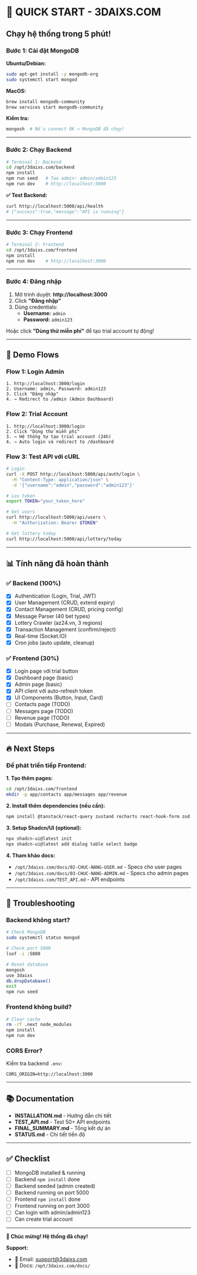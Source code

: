 # 🚀 QUICK START - 3DAIXS.COM

## Chạy hệ thống trong 5 phút!

### Bước 1: Cài đặt MongoDB

**Ubuntu/Debian:**
```bash
sudo apt-get install -y mongodb-org
sudo systemctl start mongod
```

**MacOS:**
```bash
brew install mongodb-community
brew services start mongodb-community
```

**Kiểm tra:**
```bash
mongosh  # Nếu connect OK → MongoDB đã chạy!
```

---

### Bước 2: Chạy Backend

```bash
# Terminal 1: Backend
cd /opt/3daixs.com/backend
npm install
npm run seed   # Tạo admin: admin/admin123
npm run dev    # http://localhost:5000
```

**✅ Test Backend:**
```bash
curl http://localhost:5000/api/health
# {"success":true,"message":"API is running"}
```

---

### Bước 3: Chạy Frontend

```bash
# Terminal 2: Frontend
cd /opt/3daixs.com/frontend
npm install
npm run dev    # http://localhost:3000
```

---

### Bước 4: Đăng nhập

1. Mở trình duyệt: **http://localhost:3000**
2. Click **"Đăng nhập"**
3. Dùng credentials:
   - **Username:** `admin`
   - **Password:** `admin123`

Hoặc click **"Dùng thử miễn phí"** để tạo trial account tự động!

---

## 🎯 Demo Flows

### Flow 1: Login Admin
```
1. http://localhost:3000/login
2. Username: admin, Password: admin123
3. Click "Đăng nhập"
4. → Redirect to /admin (Admin Dashboard)
```

### Flow 2: Trial Account
```
1. http://localhost:3000/login
2. Click "Dùng thử miễn phí"
3. → Hệ thống tự tạo trial account (24h)
4. → Auto login và redirect to /dashboard
```

### Flow 3: Test API với cURL
```bash
# Login
curl -X POST http://localhost:5000/api/auth/login \
  -H "Content-Type: application/json" \
  -d '{"username":"admin","password":"admin123"}'

# Lưu token
export TOKEN="your_token_here"

# Get users
curl http://localhost:5000/api/users \
  -H "Authorization: Bearer $TOKEN"

# Get lottery today
curl http://localhost:5000/api/lottery/today
```

---

## 📊 Tính năng đã hoàn thành

### ✅ Backend (100%)
- [x] Authentication (Login, Trial, JWT)
- [x] User Management (CRUD, extend expiry)
- [x] Contact Management (CRUD, pricing config)
- [x] Message Parser (40 bet types)
- [x] Lottery Crawler (az24.vn, 3 regions)
- [x] Transaction Management (confirm/reject)
- [x] Real-time (Socket.IO)
- [x] Cron jobs (auto update, cleanup)

### ✅ Frontend (30%)
- [x] Login page với trial button
- [x] Dashboard page (basic)
- [x] Admin page (basic)
- [x] API client với auto-refresh token
- [x] UI Components (Button, Input, Card)
- [ ] Contacts page (TODO)
- [ ] Messages page (TODO)
- [ ] Revenue page (TODO)
- [ ] Modals (Purchase, Renewal, Expired)

---

## 🔥 Next Steps

### Để phát triển tiếp Frontend:

**1. Tạo thêm pages:**
```bash
cd /opt/3daixs.com/frontend
mkdir -p app/contacts app/messages app/revenue
```

**2. Install thêm dependencies (nếu cần):**
```bash
npm install @tanstack/react-query zustand recharts react-hook-form zod
```

**3. Setup Shadcn/UI (optional):**
```bash
npx shadcn-ui@latest init
npx shadcn-ui@latest add dialog table select badge
```

**4. Tham khảo docs:**
- `/opt/3daixs.com/docs/02-CHUC-NANG-USER.md` - Specs cho user pages
- `/opt/3daixs.com/docs/03-CHUC-NANG-ADMIN.md` - Specs cho admin pages
- `/opt/3daixs.com/TEST_API.md` - API endpoints

---

## 🐛 Troubleshooting

### Backend không start?
```bash
# Check MongoDB
sudo systemctl status mongod

# Check port 5000
lsof -i :5000

# Reset database
mongosh
use 3daixs
db.dropDatabase()
exit
npm run seed
```

### Frontend không build?
```bash
# Clear cache
rm -rf .next node_modules
npm install
npm run dev
```

### CORS Error?
Kiểm tra backend `.env`:
```env
CORS_ORIGIN=http://localhost:3000
```

---

## 📚 Documentation

- **INSTALLATION.md** - Hướng dẫn chi tiết
- **TEST_API.md** - Test 50+ API endpoints
- **FINAL_SUMMARY.md** - Tổng kết dự án
- **STATUS.md** - Chi tiết tiến độ

---

## ✅ Checklist

- [ ] MongoDB installed & running
- [ ] Backend `npm install` done
- [ ] Backend seeded (admin created)
- [ ] Backend running on port 5000
- [ ] Frontend `npm install` done
- [ ] Frontend running on port 3000
- [ ] Can login with admin/admin123
- [ ] Can create trial account

---

**🎉 Chúc mừng! Hệ thống đã chạy!**

**Support:**
- 📧 Email: support@3daixs.com
- 📖 Docs: `/opt/3daixs.com/docs/`
